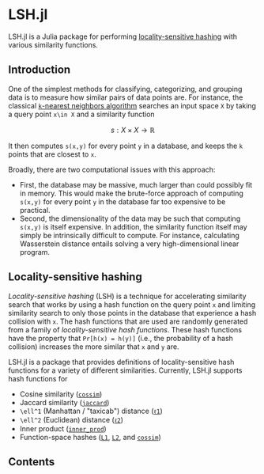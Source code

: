 # LSH.jl

LSH.jl is a Julia package for performing [locality-sensitive hashing](https://en.wikipedia.org/wiki/Locality-sensitive_hashing) with various similarity functions.

## Introduction
One of the simplest methods for classifying, categorizing, and grouping data is to measure how similar pairs of data points are. For instance, the classical [``k``-nearest neighbors algorithm](https://en.wikipedia.org/wiki/K-nearest_neighbors_algorithm) searches an input space ``X`` by taking a query point ``x\in X`` and a similarity function

```math
s:X\times X\to\mathbb{R}
```

It then computes ``s(x,y)`` for every point ``y`` in a database, and keeps the ``k`` points that are closest to ``x``.

Broadly, there are two computational issues with this approach:

- First, the database may be massive, much larger than could possibly fit in memory. This would make the brute-force approach of computing ``s(x,y)`` for every point ``y`` in the database far too expensive to be practical.
- Second, the dimensionality of the data may be such that computing ``s(x,y)`` is itself expensive. In addition, the similarity function itself may simply be intrinsically difficult to compute. For instance, calculating Wasserstein distance entails solving a very high-dimensional linear program.

## Locality-sensitive hashing
*Locality-sensitive hashing* (LSH) is a technique for accelerating similarity search that works by using a hash function on the query point ``x`` and limiting similarity search to only those points in the database that experience a hash collision with ``x``. The hash functions that are used are randomly generated from a family of *locality-sensitive hash functions*. These hash functions have the property that ``Pr[h(x) = h(y)]`` (i.e., the probability of a hash collision) increases the more similar that ``x`` and ``y`` are.

LSH.jl is a package that provides definitions of locality-sensitive hash functions for a variety of different similarities. Currently, LSH.jl supports hash functions for

- Cosine similarity ([`cossim`](@ref))
- Jaccard similarity ([`jaccard`](@ref))
- ``\ell^1`` (Manhattan / "taxicab") distance ([`ℓ1`](@ref))
- ``\ell^2`` (Euclidean) distance ([`ℓ2`](@ref))
- Inner product ([`inner_prod`](@ref))
- Function-space hashes ([`L1`](@ref), [`L2`](@ref), and [`cossim`](@ref))

## Contents

```@contents
```
